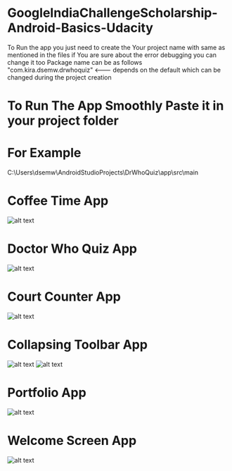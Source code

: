 # GoogleIndiaChallengeScholarship-Android-Basics-Udacity
To Run the app you just need  to create the Your project name with same as mentioned in the files
if You are sure about the error debugging you can change it too
Package name can be as follows 
"com.kira.dsemw.drwhoquiz" <--- depends on the default
which can be changed during the project creation 


# To Run The App Smoothly Paste it in your project folder

# For Example
C:\Users\dsemw\AndroidStudioProjects\DrWhoQuiz\app\src\main



# Coffee Time App
![alt text](https://github.com/DAKSHSEMWAL/GoogleIndiaChallengeScholarship-Android-Basics-Udacity/blob/master/Screenshot_20180401-215049.png)



# Doctor Who Quiz App
![alt text](https://github.com/DAKSHSEMWAL/GoogleIndiaChallengeScholarship-Android-Basics-Udacity/blob/master/Screenshot_20180401-215037.png)




# Court Counter App
![alt text](https://github.com/DAKSHSEMWAL/GoogleIndiaChallengeScholarship-Android-Basics-Udacity/blob/master/Screenshot_20180401-215022.png)




# Collapsing Toolbar App
![alt text](https://github.com/DAKSHSEMWAL/GoogleIndiaChallengeScholarship-Android-Basics-Udacity/blob/master/collapstool1.png)
![alt text](https://github.com/DAKSHSEMWAL/GoogleIndiaChallengeScholarship-Android-Basics-Udacity/blob/master/collapstool2.png)




# Portfolio App
![alt text](https://github.com/DAKSHSEMWAL/GoogleIndiaChallengeScholarship-Android-Basics-Udacity/blob/master/portfolio.png)




# Welcome Screen App
![alt text](https://github.com/DAKSHSEMWAL/GoogleIndiaChallengeScholarship-Android-Basics-Udacity/blob/master/welcome%20screen.png)
